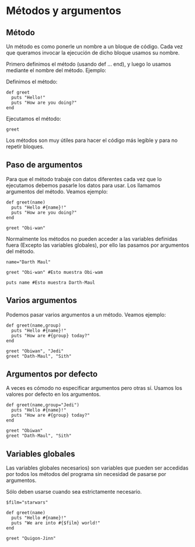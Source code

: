 
# Métodos y argumentos

## Método
Un método es como ponerle un nombre a un bloque de código. Cada vez que queramos
invocar la ejecución de dicho bloque usamos su nombre.

Primero definimos el método (usando def ... end), y luego lo usamos mediante el nombre
del método. Ejemplo:

Definimos el método:
```
def greet
  puts "Hello!"
  puts "How are you doing?"
end
```

Ejecutamos el método:
```
greet
```
Los métodos son muy útiles para hacer el código más legible y para no repetir bloques.

## Paso de argumentos

Para que el método trabaje con datos diferentes cada vez que lo ejecutamos debemos
pasarle los datos para usar. Los llamamos argumentos del método. Veamos ejemplo:

```
def greet(name)
  puts "Hello #{name}!"
  puts "How are you doing?"
end

greet "Obi-wan"
```

Normalmente los métodos no pueden acceder a las variables definidas fuera (Excepto las
variables globales), por ello las pasamos por argumentos del método.

```
name="Darth Maul"

greet "Obi-wan" #Esto muestra Obi-wam

puts name #Esto muestra Darth-Maul
```

## Varios argumentos
Podemos pasar varios argumentos a un método. Veamos ejemplo:

```
def greet(name,group)
  puts "Hello #{name}!"
  puts "How are #{group} today?"
end

greet "Obiwan", "Jedi"
greet "Dath-Maul", "Sith"
```

## Argumentos por defecto
A veces es cómodo no especificar argumentos pero otras sí.
Usamos los valores por defecto en los argumentos.

```
def greet(name,group="Jedi")
  puts "Hello #{name}!"
  puts "How are #{group} today?"
end

greet "Obiwan"
greet "Dath-Maul", "Sith"
```

## Variables globales
Las variables globales necesarios) son variables que pueden ser
accedidas por todos los métodos del programa sin necesidad de
pasarse por argumentos.

Sólo deben usarse cuando sea estrictamente necesario.

```
$film="starwars"

def greet(name)
  puts "Hello #{name}!"
  puts "We are into #{$film} world!"
end

greet "Quigon-Jinn"
```
